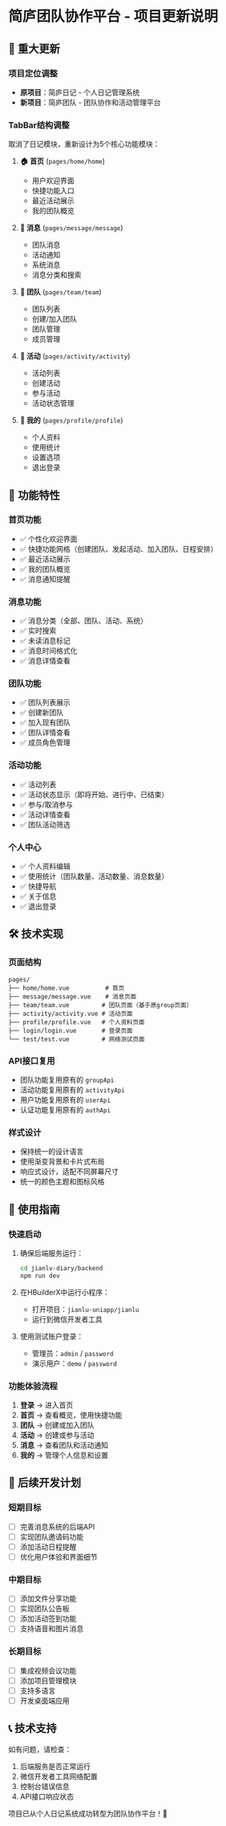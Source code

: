 # 简庐团队协作平台 - 项目更新说明

## 🔄 重大更新

### 项目定位调整
- **原项目**：简庐日记 - 个人日记管理系统
- **新项目**：简庐团队 - 团队协作和活动管理平台

### TabBar结构调整
取消了日记模块，重新设计为5个核心功能模块：

1. **🏠 首页** (`pages/home/home`)
   - 用户欢迎界面
   - 快捷功能入口
   - 最近活动展示
   - 我的团队概览

2. **💬 消息** (`pages/message/message`)
   - 团队消息
   - 活动通知
   - 系统消息
   - 消息分类和搜索

3. **👥 团队** (`pages/team/team`)
   - 团队列表
   - 创建/加入团队
   - 团队管理
   - 成员管理

4. **📅 活动** (`pages/activity/activity`)
   - 活动列表
   - 创建活动
   - 参与活动
   - 活动状态管理

5. **👤 我的** (`pages/profile/profile`)
   - 个人资料
   - 使用统计
   - 设置选项
   - 退出登录

## 📱 功能特性

### 首页功能
- ✅ 个性化欢迎界面
- ✅ 快捷功能网格（创建团队、发起活动、加入团队、日程安排）
- ✅ 最近活动展示
- ✅ 我的团队概览
- ✅ 消息通知提醒

### 消息功能
- ✅ 消息分类（全部、团队、活动、系统）
- ✅ 实时搜索
- ✅ 未读消息标记
- ✅ 消息时间格式化
- ✅ 消息详情查看

### 团队功能
- ✅ 团队列表展示
- ✅ 创建新团队
- ✅ 加入现有团队
- ✅ 团队详情查看
- ✅ 成员角色管理

### 活动功能
- ✅ 活动列表
- ✅ 活动状态显示（即将开始、进行中、已结束）
- ✅ 参与/取消参与
- ✅ 活动详情查看
- ✅ 团队活动筛选

### 个人中心
- ✅ 个人资料编辑
- ✅ 使用统计（团队数量、活动数量、消息数量）
- ✅ 快捷导航
- ✅ 关于信息
- ✅ 退出登录

## 🛠️ 技术实现

### 页面结构
```
pages/
├── home/home.vue          # 首页
├── message/message.vue    # 消息页面
├── team/team.vue         # 团队页面（基于原group页面）
├── activity/activity.vue # 活动页面
├── profile/profile.vue   # 个人资料页面
├── login/login.vue       # 登录页面
└── test/test.vue         # 网络测试页面
```

### API接口复用
- 团队功能复用原有的 `groupApi`
- 活动功能复用原有的 `activityApi`
- 用户功能复用原有的 `userApi`
- 认证功能复用原有的 `authApi`

### 样式设计
- 保持统一的设计语言
- 使用渐变背景和卡片式布局
- 响应式设计，适配不同屏幕尺寸
- 统一的颜色主题和图标风格

## 🚀 使用指南

### 快速启动
1. 确保后端服务运行：
   ```bash
   cd jianlv-diary/backend
   npm run dev
   ```

2. 在HBuilderX中运行小程序：
   - 打开项目：`jianlu-uniapp/jianlu`
   - 运行到微信开发者工具

3. 使用测试账户登录：
   - 管理员：`admin` / `password`
   - 演示用户：`demo` / `password`

### 功能体验流程
1. **登录** → 进入首页
2. **首页** → 查看概览，使用快捷功能
3. **团队** → 创建或加入团队
4. **活动** → 创建或参与活动
5. **消息** → 查看团队和活动通知
6. **我的** → 管理个人信息和设置

## 🎯 后续开发计划

### 短期目标
- [ ] 完善消息系统的后端API
- [ ] 实现团队邀请码功能
- [ ] 添加活动日程提醒
- [ ] 优化用户体验和界面细节

### 中期目标
- [ ] 添加文件分享功能
- [ ] 实现团队公告板
- [ ] 添加活动签到功能
- [ ] 支持语音和图片消息

### 长期目标
- [ ] 集成视频会议功能
- [ ] 添加项目管理模块
- [ ] 支持多语言
- [ ] 开发桌面端应用

## 📞 技术支持

如有问题，请检查：
1. 后端服务是否正常运行
2. 微信开发者工具网络配置
3. 控制台错误信息
4. API接口响应状态

项目已从个人日记系统成功转型为团队协作平台！🎉
